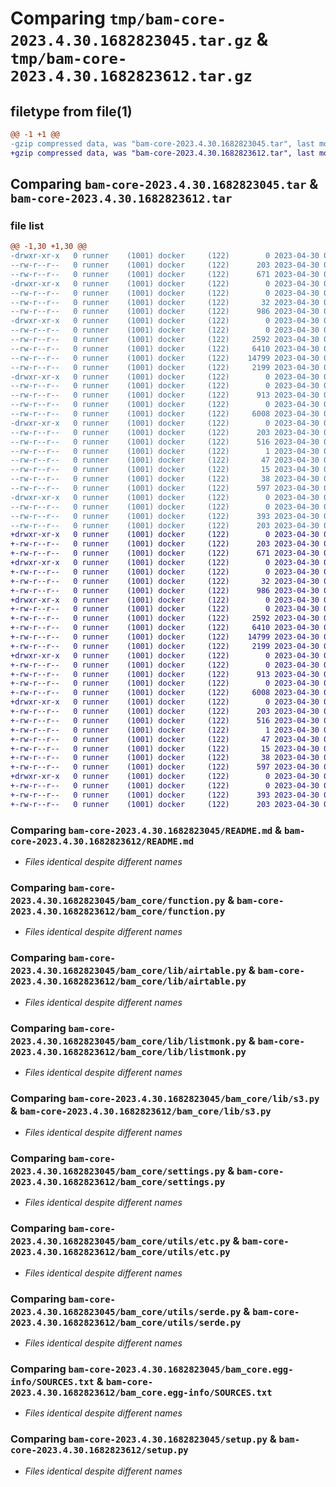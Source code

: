 # Comparing `tmp/bam-core-2023.4.30.1682823045.tar.gz` & `tmp/bam-core-2023.4.30.1682823612.tar.gz`

## filetype from file(1)

```diff
@@ -1 +1 @@
-gzip compressed data, was "bam-core-2023.4.30.1682823045.tar", last modified: Sun Apr 30 02:50:46 2023, max compression
+gzip compressed data, was "bam-core-2023.4.30.1682823612.tar", last modified: Sun Apr 30 03:00:13 2023, max compression
```

## Comparing `bam-core-2023.4.30.1682823045.tar` & `bam-core-2023.4.30.1682823612.tar`

### file list

```diff
@@ -1,30 +1,30 @@
-drwxr-xr-x   0 runner    (1001) docker     (122)        0 2023-04-30 02:50:46.183879 bam-core-2023.4.30.1682823045/
--rw-r--r--   0 runner    (1001) docker     (122)      203 2023-04-30 02:50:46.183879 bam-core-2023.4.30.1682823045/PKG-INFO
--rw-r--r--   0 runner    (1001) docker     (122)      671 2023-04-30 02:50:19.000000 bam-core-2023.4.30.1682823045/README.md
-drwxr-xr-x   0 runner    (1001) docker     (122)        0 2023-04-30 02:50:46.183879 bam-core-2023.4.30.1682823045/bam_core/
--rw-r--r--   0 runner    (1001) docker     (122)        0 2023-04-30 02:50:19.000000 bam-core-2023.4.30.1682823045/bam_core/__init__.py
--rw-r--r--   0 runner    (1001) docker     (122)       32 2023-04-30 02:50:45.000000 bam-core-2023.4.30.1682823045/bam_core/__version__.py
--rw-r--r--   0 runner    (1001) docker     (122)      986 2023-04-30 02:50:19.000000 bam-core-2023.4.30.1682823045/bam_core/function.py
-drwxr-xr-x   0 runner    (1001) docker     (122)        0 2023-04-30 02:50:46.183879 bam-core-2023.4.30.1682823045/bam_core/lib/
--rw-r--r--   0 runner    (1001) docker     (122)        0 2023-04-30 02:50:19.000000 bam-core-2023.4.30.1682823045/bam_core/lib/__init__.py
--rw-r--r--   0 runner    (1001) docker     (122)     2592 2023-04-30 02:50:19.000000 bam-core-2023.4.30.1682823045/bam_core/lib/airtable.py
--rw-r--r--   0 runner    (1001) docker     (122)     6410 2023-04-30 02:50:19.000000 bam-core-2023.4.30.1682823045/bam_core/lib/listmonk.py
--rw-r--r--   0 runner    (1001) docker     (122)    14799 2023-04-30 02:50:19.000000 bam-core-2023.4.30.1682823045/bam_core/lib/s3.py
--rw-r--r--   0 runner    (1001) docker     (122)     2199 2023-04-30 02:50:19.000000 bam-core-2023.4.30.1682823045/bam_core/settings.py
-drwxr-xr-x   0 runner    (1001) docker     (122)        0 2023-04-30 02:50:46.183879 bam-core-2023.4.30.1682823045/bam_core/utils/
--rw-r--r--   0 runner    (1001) docker     (122)        0 2023-04-30 02:50:19.000000 bam-core-2023.4.30.1682823045/bam_core/utils/__init__.py
--rw-r--r--   0 runner    (1001) docker     (122)      913 2023-04-30 02:50:19.000000 bam-core-2023.4.30.1682823045/bam_core/utils/etc.py
--rw-r--r--   0 runner    (1001) docker     (122)        0 2023-04-30 02:50:19.000000 bam-core-2023.4.30.1682823045/bam_core/utils/phone.py
--rw-r--r--   0 runner    (1001) docker     (122)     6008 2023-04-30 02:50:19.000000 bam-core-2023.4.30.1682823045/bam_core/utils/serde.py
-drwxr-xr-x   0 runner    (1001) docker     (122)        0 2023-04-30 02:50:46.183879 bam-core-2023.4.30.1682823045/bam_core.egg-info/
--rw-r--r--   0 runner    (1001) docker     (122)      203 2023-04-30 02:50:46.000000 bam-core-2023.4.30.1682823045/bam_core.egg-info/PKG-INFO
--rw-r--r--   0 runner    (1001) docker     (122)      516 2023-04-30 02:50:46.000000 bam-core-2023.4.30.1682823045/bam_core.egg-info/SOURCES.txt
--rw-r--r--   0 runner    (1001) docker     (122)        1 2023-04-30 02:50:46.000000 bam-core-2023.4.30.1682823045/bam_core.egg-info/dependency_links.txt
--rw-r--r--   0 runner    (1001) docker     (122)       47 2023-04-30 02:50:46.000000 bam-core-2023.4.30.1682823045/bam_core.egg-info/requires.txt
--rw-r--r--   0 runner    (1001) docker     (122)       15 2023-04-30 02:50:46.000000 bam-core-2023.4.30.1682823045/bam_core.egg-info/top_level.txt
--rw-r--r--   0 runner    (1001) docker     (122)       38 2023-04-30 02:50:46.183879 bam-core-2023.4.30.1682823045/setup.cfg
--rw-r--r--   0 runner    (1001) docker     (122)      597 2023-04-30 02:50:19.000000 bam-core-2023.4.30.1682823045/setup.py
-drwxr-xr-x   0 runner    (1001) docker     (122)        0 2023-04-30 02:50:46.183879 bam-core-2023.4.30.1682823045/tests/
--rw-r--r--   0 runner    (1001) docker     (122)        0 2023-04-30 02:50:19.000000 bam-core-2023.4.30.1682823045/tests/__init__.py
--rw-r--r--   0 runner    (1001) docker     (122)      393 2023-04-30 02:50:19.000000 bam-core-2023.4.30.1682823045/tests/test_security.py
--rw-r--r--   0 runner    (1001) docker     (122)      203 2023-04-30 02:50:19.000000 bam-core-2023.4.30.1682823045/tests/test_serde.py
+drwxr-xr-x   0 runner    (1001) docker     (122)        0 2023-04-30 03:00:13.365269 bam-core-2023.4.30.1682823612/
+-rw-r--r--   0 runner    (1001) docker     (122)      203 2023-04-30 03:00:13.365269 bam-core-2023.4.30.1682823612/PKG-INFO
+-rw-r--r--   0 runner    (1001) docker     (122)      671 2023-04-30 02:59:46.000000 bam-core-2023.4.30.1682823612/README.md
+drwxr-xr-x   0 runner    (1001) docker     (122)        0 2023-04-30 03:00:13.361269 bam-core-2023.4.30.1682823612/bam_core/
+-rw-r--r--   0 runner    (1001) docker     (122)        0 2023-04-30 02:59:46.000000 bam-core-2023.4.30.1682823612/bam_core/__init__.py
+-rw-r--r--   0 runner    (1001) docker     (122)       32 2023-04-30 03:00:12.000000 bam-core-2023.4.30.1682823612/bam_core/__version__.py
+-rw-r--r--   0 runner    (1001) docker     (122)      986 2023-04-30 02:59:46.000000 bam-core-2023.4.30.1682823612/bam_core/function.py
+drwxr-xr-x   0 runner    (1001) docker     (122)        0 2023-04-30 03:00:13.365269 bam-core-2023.4.30.1682823612/bam_core/lib/
+-rw-r--r--   0 runner    (1001) docker     (122)        0 2023-04-30 02:59:46.000000 bam-core-2023.4.30.1682823612/bam_core/lib/__init__.py
+-rw-r--r--   0 runner    (1001) docker     (122)     2592 2023-04-30 02:59:46.000000 bam-core-2023.4.30.1682823612/bam_core/lib/airtable.py
+-rw-r--r--   0 runner    (1001) docker     (122)     6410 2023-04-30 02:59:46.000000 bam-core-2023.4.30.1682823612/bam_core/lib/listmonk.py
+-rw-r--r--   0 runner    (1001) docker     (122)    14799 2023-04-30 02:59:46.000000 bam-core-2023.4.30.1682823612/bam_core/lib/s3.py
+-rw-r--r--   0 runner    (1001) docker     (122)     2199 2023-04-30 02:59:46.000000 bam-core-2023.4.30.1682823612/bam_core/settings.py
+drwxr-xr-x   0 runner    (1001) docker     (122)        0 2023-04-30 03:00:13.365269 bam-core-2023.4.30.1682823612/bam_core/utils/
+-rw-r--r--   0 runner    (1001) docker     (122)        0 2023-04-30 02:59:46.000000 bam-core-2023.4.30.1682823612/bam_core/utils/__init__.py
+-rw-r--r--   0 runner    (1001) docker     (122)      913 2023-04-30 02:59:46.000000 bam-core-2023.4.30.1682823612/bam_core/utils/etc.py
+-rw-r--r--   0 runner    (1001) docker     (122)        0 2023-04-30 02:59:46.000000 bam-core-2023.4.30.1682823612/bam_core/utils/phone.py
+-rw-r--r--   0 runner    (1001) docker     (122)     6008 2023-04-30 02:59:46.000000 bam-core-2023.4.30.1682823612/bam_core/utils/serde.py
+drwxr-xr-x   0 runner    (1001) docker     (122)        0 2023-04-30 03:00:13.361269 bam-core-2023.4.30.1682823612/bam_core.egg-info/
+-rw-r--r--   0 runner    (1001) docker     (122)      203 2023-04-30 03:00:13.000000 bam-core-2023.4.30.1682823612/bam_core.egg-info/PKG-INFO
+-rw-r--r--   0 runner    (1001) docker     (122)      516 2023-04-30 03:00:13.000000 bam-core-2023.4.30.1682823612/bam_core.egg-info/SOURCES.txt
+-rw-r--r--   0 runner    (1001) docker     (122)        1 2023-04-30 03:00:13.000000 bam-core-2023.4.30.1682823612/bam_core.egg-info/dependency_links.txt
+-rw-r--r--   0 runner    (1001) docker     (122)       47 2023-04-30 03:00:13.000000 bam-core-2023.4.30.1682823612/bam_core.egg-info/requires.txt
+-rw-r--r--   0 runner    (1001) docker     (122)       15 2023-04-30 03:00:13.000000 bam-core-2023.4.30.1682823612/bam_core.egg-info/top_level.txt
+-rw-r--r--   0 runner    (1001) docker     (122)       38 2023-04-30 03:00:13.365269 bam-core-2023.4.30.1682823612/setup.cfg
+-rw-r--r--   0 runner    (1001) docker     (122)      597 2023-04-30 02:59:46.000000 bam-core-2023.4.30.1682823612/setup.py
+drwxr-xr-x   0 runner    (1001) docker     (122)        0 2023-04-30 03:00:13.365269 bam-core-2023.4.30.1682823612/tests/
+-rw-r--r--   0 runner    (1001) docker     (122)        0 2023-04-30 02:59:46.000000 bam-core-2023.4.30.1682823612/tests/__init__.py
+-rw-r--r--   0 runner    (1001) docker     (122)      393 2023-04-30 02:59:46.000000 bam-core-2023.4.30.1682823612/tests/test_security.py
+-rw-r--r--   0 runner    (1001) docker     (122)      203 2023-04-30 02:59:46.000000 bam-core-2023.4.30.1682823612/tests/test_serde.py
```

### Comparing `bam-core-2023.4.30.1682823045/README.md` & `bam-core-2023.4.30.1682823612/README.md`

 * *Files identical despite different names*

### Comparing `bam-core-2023.4.30.1682823045/bam_core/function.py` & `bam-core-2023.4.30.1682823612/bam_core/function.py`

 * *Files identical despite different names*

### Comparing `bam-core-2023.4.30.1682823045/bam_core/lib/airtable.py` & `bam-core-2023.4.30.1682823612/bam_core/lib/airtable.py`

 * *Files identical despite different names*

### Comparing `bam-core-2023.4.30.1682823045/bam_core/lib/listmonk.py` & `bam-core-2023.4.30.1682823612/bam_core/lib/listmonk.py`

 * *Files identical despite different names*

### Comparing `bam-core-2023.4.30.1682823045/bam_core/lib/s3.py` & `bam-core-2023.4.30.1682823612/bam_core/lib/s3.py`

 * *Files identical despite different names*

### Comparing `bam-core-2023.4.30.1682823045/bam_core/settings.py` & `bam-core-2023.4.30.1682823612/bam_core/settings.py`

 * *Files identical despite different names*

### Comparing `bam-core-2023.4.30.1682823045/bam_core/utils/etc.py` & `bam-core-2023.4.30.1682823612/bam_core/utils/etc.py`

 * *Files identical despite different names*

### Comparing `bam-core-2023.4.30.1682823045/bam_core/utils/serde.py` & `bam-core-2023.4.30.1682823612/bam_core/utils/serde.py`

 * *Files identical despite different names*

### Comparing `bam-core-2023.4.30.1682823045/bam_core.egg-info/SOURCES.txt` & `bam-core-2023.4.30.1682823612/bam_core.egg-info/SOURCES.txt`

 * *Files identical despite different names*

### Comparing `bam-core-2023.4.30.1682823045/setup.py` & `bam-core-2023.4.30.1682823612/setup.py`

 * *Files identical despite different names*

